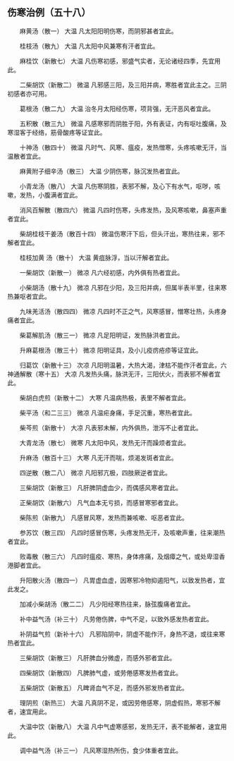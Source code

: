 ## 伤寒治例（五十八）


&emsp;&emsp;麻黄汤（散一） 大温 凡太阳阳明伤寒，而阴邪甚者宜此。

&emsp;&emsp;桂枝汤（散九） 大温 凡太阳中风兼寒有汗者宜此。

&emsp;&emsp;麻桂饮（新散七） 大温 凡伤寒初感，邪盛气实者，无论诸经四季，先宜用此。

&emsp;&emsp;二柴胡饮（新散二） 微温 凡邪感三阳，及三阳并病，寒胜者宜此主之。三阴初感者亦可用。

&emsp;&emsp;葛根汤（散二九） 大温 治冬月太阳经伤寒，项背强，无汗恶风者宜此。

&emsp;&emsp;五积散（散三九） 微温 凡感寒邪而阴胜于阳，外有表证，内有呕吐腹痛，及寒湿客于经络，筋骨酸疼等证宜此。

&emsp;&emsp;十神汤（散四十） 微温 凡时气、风寒、瘟疫，发热憎寒，头疼咳嗽无汗，当温散者宜此。

&emsp;&emsp;麻黄附子细辛汤（散三） 大温 少阴伤寒，脉沉发热者宜此。

&emsp;&emsp;小青龙汤（散八） 大温 凡伤寒阴胜，表邪不解，及心下有水气，呕哕，咳嗽，发热，小腹满者宜此。

&emsp;&emsp;消风百解散（散四六） 微温 凡四时伤寒，头疼发热，及风寒咳嗽，鼻塞声重者宜此。

&emsp;&emsp;柴胡桂枝干姜汤（散百十四） 微温伤寒汗下后，但头汗出，寒热往来，邪不解者宜此。

&emsp;&emsp;桂枝加黄 汤（散十） 大温 黄疽脉浮，当以汗解者宜此。

&emsp;&emsp;一柴胡饮（新散一） 微凉 凡六经初感，内外俱有热者宜此。

&emsp;&emsp;小柴胡汤（散十九） 微凉 凡邪在少阳，及三阳并病，但属半表半里，往来寒热兼呕者宜此。

&emsp;&emsp;九味羌活汤（散四四） 微凉 凡四时不正之气，风寒感冒，憎寒壮热，头疼身痛者宜此。

&emsp;&emsp;柴葛解肌汤（散三一） 微凉 凡足阳明证，发热脉洪者宜此。

&emsp;&emsp;升麻葛根汤（散三十） 微凉 阳明证具，及小儿疫疠疮疹等证宜此。

&emsp;&emsp;归葛饮（新散十三） 次凉 凡阳明温暑，大热大渴，津枯不能作汗者宜此，六神通解散（寒十五） 大凉 凡发热头痛，脉洪无汗，三阳伏火，而表邪不解者宜此。

&emsp;&emsp;柴胡白虎煎（新散十二） 大寒 凡温病热极，表里不解者宜此。

&emsp;&emsp;柴平汤（和二三三） 微凉 凡温疟身痛，手足沉重，寒热者宜此。

&emsp;&emsp;柴芩煎（新散十） 大凉 凡表邪未解，内外俱热，泄泻不止者宜此。

&emsp;&emsp;大青龙汤（散七） 微寒 凡太阳中风，发热无汗而躁烦者宜此。

&emsp;&emsp;升麻汤（散百十三） 大寒 凡无汗而喘，烦渴发斑者宜此。

&emsp;&emsp;四逆散（散二八） 微凉 凡阳邪亢极，四肢厥逆者宜此。

&emsp;&emsp;三柴胡饮（新散三） 凡肝脾阴虚血少，而偶感风寒者宜此。

&emsp;&emsp;正柴胡饮（新散六） 凡气血本无亏损，而感冒寒邪者宜此。

&emsp;&emsp;柴陈煎（新散九） 凡感冒风寒，发热而兼咳嗽、呕恶者宜此。

&emsp;&emsp;参苏饮（散三四） 凡四时感冒伤寒，头疼发热无汗，及咳嗽声重，往来潮热者宜此。

&emsp;&emsp;败毒散（散三六） 凡四时瘟疫、寒热，身体疼痛，及烟瘴之气，或处卑湿香港脚者宜此。

&emsp;&emsp;升阳散火汤（散四一） 凡胃虚血虚，因寒邪冷物抑遏阳气，以致发热者，宜此发之。

&emsp;&emsp;加减小柴胡汤（散二二） 凡少阳经寒热往来，脉弦腹痛者宜此。

&emsp;&emsp;补中益气汤（补三十） 凡劳倦伤脾，中气不足，以致外感发热者宜此。

&emsp;&emsp;补阴益气煎（新补十六） 凡邪陷阴中，阴虚不能作汗，身热不退，或往来寒热者宜此。

&emsp;&emsp;三柴胡饮（新散三） 凡肝脾血分微虚，而感外邪者宜此。

&emsp;&emsp;四柴胡饮（新散四） 凡脾肺气虚，或劳倦感寒发热者宜此。

&emsp;&emsp;五柴胡饮（新散五） 凡睥肾血气不足，而感外邪发热者宜此。

&emsp;&emsp;理阴煎（新热三） 大温 凡真阴不足，或因劳倦感寒，阴虚假热，寒邪不解者，速宜用此。

&emsp;&emsp;大温中饮（新散八） 大温 凡中气虚寒感邪，发热无汗，表不能解者，速宜用此。

&emsp;&emsp;调中益气汤（补三一） 凡风寒湿热所伤，食少体重者宜此。

